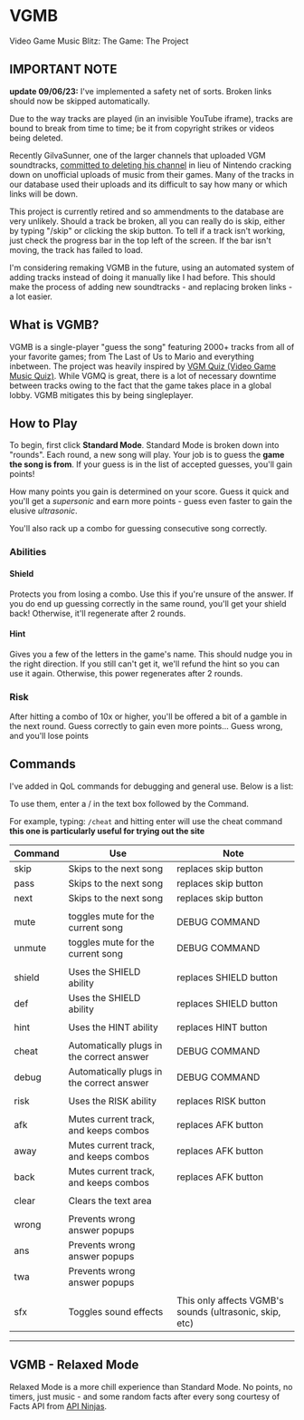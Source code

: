 # VGMB
Video Game Music Blitz: The Game: The Project

## IMPORTANT NOTE 
**update 09/06/23:** I've implemented a safety net of sorts. Broken links should now be skipped automatically.

Due to the way tracks are played (in an invisible YouTube iframe), tracks are bound to break from time to time; be it from copyright strikes or videos being deleted.

Recently GilvaSunner, one of the larger channels that uploaded VGM soundtracks, [committed to deleting his channel](https://twitter.com/GilvaSunner/status/1488555303918616581) in lieu of Nintendo cracking down on unofficial uploads of music from their games. Many of the tracks in our database used their uploads and its difficult to say how many or which links will be down.

This project is currently retired and so ammendments to the database are very unlikely. Should a track be broken, all you can really do is skip, either by typing "/skip" or clicking the skip button. To tell if a track isn't working, just check the progress bar in the top left of the screen. If the bar isn't moving, the track has failed to load.

I'm considering remaking VGMB in the future, using an automated system of adding tracks instead of doing it manually like I had before. This should make the process of adding new soundtracks - and replacing broken links - a lot easier.

## What is VGMB?
VGMB is a single-player "guess the song" featuring 2000+ tracks from all of your favorite games; from The Last of Us to Mario and everything inbetween. The project was heavily inspired by [VGM Quiz (Video Game Music Quiz)](https://www.vgm-quiz.com/). While VGMQ is great, there is a lot of necessary downtime between tracks owing to the fact that the game takes place in a global lobby. VGMB mitigates this by being singleplayer.

## How to Play
To begin, first click **Standard Mode**.
Standard Mode is broken down into "rounds". Each round, a new song will play. Your job is to guess the **game the song is from**. If your guess is in the list of accepted guesses, you'll gain points!

How many points you gain is determined on your score. Guess it quick and you'll get a *supersonic* and earn more points - guess even faster to gain the elusive *ultrasonic*.

You'll also rack up a combo for guessing consecutive song correctly.

### Abilities
#### Shield
Protects you from losing a combo. Use this if you're unsure of the answer. If you do end up guessing correctly in the same round, you'll get your shield back! Otherwise, it'll regenerate after 2 rounds.

#### Hint
Gives you a few of the letters in the game's name. This should nudge you in the right direction. If you still can't get it, we'll refund the hint so you can use it again. Otherwise, this power regenerates after 2 rounds.

### Risk
After hitting a combo of 10x or higher, you'll be offered a bit of a gamble in the next round. Guess correctly to gain even more points... Guess wrong, and you'll lose points

## Commands
I've added in QoL commands for debugging and general use. Below is a list:

To use them, enter a / in the text box followed by the Command.

For example, typing:
`/cheat` 
and hitting enter will use the cheat command
**this one is particularly useful for trying out the site** 

| Command | Use                                       | Note                   |
| ------- | ----------------------------------------- | ---------------------- |
| skip    | Skips to the next song                    | replaces skip button   |
| pass    | Skips to the next song                    | replaces skip button   |
| next    | Skips to the next song                    | replaces skip button   |
|         |                                           |                        |
| mute    | toggles mute for the current song         | DEBUG COMMAND          |
| unmute  | toggles mute for the current song         | DEBUG COMMAND          |
|         |                                           |                        |
| shield  | Uses the SHIELD ability                   | replaces SHIELD button |
| def     | Uses the SHIELD ability                   | replaces SHIELD button |
|         |                                           |                        |
| hint    | Uses the HINT ability                     | replaces HINT button   |
|         |                                           |                        |
| cheat   | Automatically plugs in the correct answer | DEBUG COMMAND          |
| debug   | Automatically plugs in the correct answer | DEBUG COMMAND          |
|         |                                           |                        |
| risk    | Uses the RISK ability                     | replaces RISK button   |
|         |                                           |                        |
| afk     | Mutes current track, and keeps combos     | replaces AFK button    |
| away    | Mutes current track, and keeps combos     | replaces AFK button    |
| back    | Mutes current track, and keeps combos     | replaces AFK button    |
|         |                                           |                        |
| clear   | Clears the text area                      |                        |
|         |                                           |                        |
| wrong   | Prevents wrong answer popups              |                        |
| ans   | Prevents wrong answer popups              |                        |
| twa   | Prevents wrong answer popups              |                        |
|         |                                           |                        |
| sfx   | Toggles sound effects               | This only affects VGMB's sounds (ultrasonic, skip, etc)                        |

---
## VGMB - Relaxed Mode
Relaxed Mode is a more chill experience than Standard Mode. No points, no timers, just music - and some random facts after every song courtesy of Facts API from [API Ninjas](https://api-ninjas.com/api/facts).
